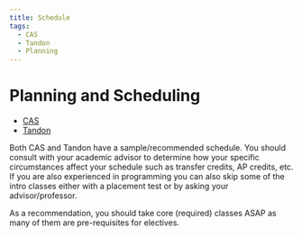 ```yaml
---
title: Schedule
tags:
  - CAS
  - Tandon
  - Planning
---
```


# Planning and Scheduling

* [CAS](https://cas.nyu.edu/academic-programs/bulletin/departments-and-programs/department-of-computer-science/program-of-study-cas-bulletin.html)
* [Tandon](https://engineering.nyu.edu/academics/programs/computer-science-bs)

Both CAS and Tandon have a sample/recommended schedule. You should consult with your academic advisor to determine how your specific circumstances affect your schedule such as transfer credits, AP credits, etc. If you are also experienced in programming you can also skip some of the intro classes either with a placement test or by asking your advisor/professor.

As a recommendation, you should take core (required) classes ASAP as many of them are pre-requisites for electives.
